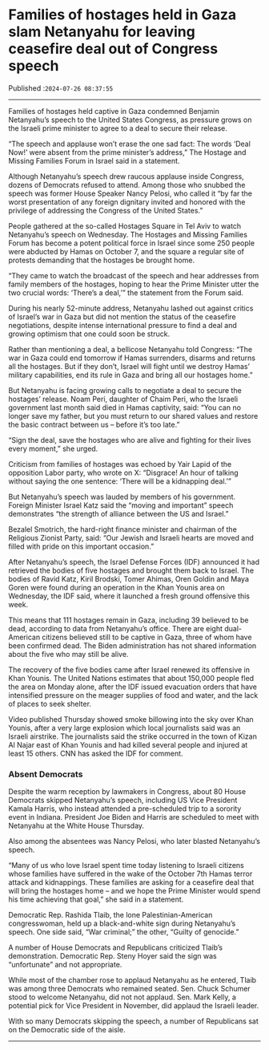 # Families of hostages held in Gaza slam Netanyahu for leaving ceasefire deal out of Congress speech

Published :`2024-07-26 08:37:55`

---

Families of hostages held captive in Gaza condemned Benjamin Netanyahu’s speech to the United States Congress, as pressure grows on the Israeli prime minister to agree to a deal to secure their release.

“The speech and applause won’t erase the one sad fact: The words ‘Deal Now!’ were absent from the prime minister’s address,” The Hostage and Missing Families Forum in Israel said in a statement.

Although Netanyahu’s speech drew raucous applause inside Congress, dozens of Democrats refused to attend. Among those who snubbed the speech was former House Speaker Nancy Pelosi, who called it “by far the worst presentation of any foreign dignitary invited and honored with the privilege of addressing the Congress of the United States.”

People gathered at the so-called Hostages Square in Tel Aviv to watch Netanyahu’s speech on Wednesday. The Hostages and Missing Families Forum has become a potent political force in Israel since some 250 people were abducted by Hamas on October 7, and the square a regular site of protests demanding that the hostages be brought home.

“They came to watch the broadcast of the speech and hear addresses from family members of the hostages, hoping to hear the Prime Minister utter the two crucial words: ‘There’s a deal,’” the statement from the Forum said.

During his nearly 52-minute address, Netanyahu lashed out against critics of Israel’s war in Gaza but did not mention the status of the ceasefire negotiations, despite intense international pressure to find a deal and growing optimism that one could soon be struck.

Rather than mentioning a deal, a bellicose Netanyahu told Congress: “The war in Gaza could end tomorrow if Hamas surrenders, disarms and returns all the hostages. But if they don’t, Israel will fight until we destroy Hamas’ military capabilities, end its rule in Gaza and bring all our hostages home.”

But Netanyahu is facing growing calls to negotiate a deal to secure the hostages’ release. Noam Peri, daughter of Chaim Peri, who the Israeli government last month said died in Hamas captivity, said: “You can no longer save my father, but you must return to our shared values and restore the basic contract between us – before it’s too late.”

“Sign the deal, save the hostages who are alive and fighting for their lives every moment,” she urged.

Criticism from families of hostages was echoed by Yair Lapid of the opposition Labor party, who wrote on X: “Disgrace! An hour of talking without saying the one sentence: ‘There will be a kidnapping deal.’”

But Netanyahu’s speech was lauded by members of his government. Foreign Minister Israel Katz said the “moving and important” speech demonstrates “the strength of alliance between the US and Israel.”

Bezalel Smotrich, the hard-right finance minister and chairman of the Religious Zionist Party, said: “Our Jewish and Israeli hearts are moved and filled with pride on this important occasion.”

After Netanyahu’s speech, the Israel Defense Forces (IDF) announced it had retrieved the bodies of five hostages and brought them back to Israel. The bodies of Ravid Katz, Kiril Brodski, Tomer Ahimas, Oren Goldin and Maya Goren were found during an operation in the Khan Younis area on Wednesday, the IDF said, where it launched a fresh ground offensive this week.

This means that 111 hostages remain in Gaza, including 39 believed to be dead, according to data from Netanyahu’s office. There are eight dual-American citizens believed still to be captive in Gaza, three of whom have been confirmed dead. The Biden administration has not shared information about the five who may still be alive.

The recovery of the five bodies came after Israel renewed its offensive in Khan Younis. The United Nations estimates that about 150,000 people fled the area on Monday alone, after the IDF issued evacuation orders that have intensified pressure on the meager supplies of food and water, and the lack of places to seek shelter.

Video published Thursday showed smoke billowing into the sky over Khan Younis, after a very large explosion which local journalists said was an Israeli airstrike. The journalists said the strike occurred in the town of Kizan Al Najar east of Khan Younis and had killed several people and injured at least 15 others. CNN has asked the IDF for comment.

### Absent Democrats

Despite the warm reception by lawmakers in Congress, about 80 House Democrats skipped Netanyahu’s speech, including US Vice President Kamala Harris, who instead attended a pre-scheduled trip to a sorority event in Indiana. President Joe Biden and Harris are scheduled to meet with Netanyahu at the White House Thursday.

Also among the absentees was Nancy Pelosi, who later blasted Netanyahu’s speech.

“Many of us who love Israel spent time today listening to Israeli citizens whose families have suffered in the wake of the October 7th Hamas terror attack and kidnappings. These families are asking for a ceasefire deal that will bring the hostages home – and we hope the Prime Minister would spend his time achieving that goal,” she said in a statement.

Democratic Rep. Rashida Tlaib, the lone Palestinian-American congresswoman, held up a black-and-white sign during Netanyahu’s speech. One side said, “War criminal;” the other, “Guilty of genocide.”

A number of House Democrats and Republicans criticized Tlaib’s demonstration. Democratic Rep. Steny Hoyer said the sign was “unfortunate” and not appropriate.

While most of the chamber rose to applaud Netanyahu as he entered, Tlaib was among three Democrats who remained seated. Sen. Chuck Schumer stood to welcome Netanyahu, did not not applaud. Sen. Mark Kelly, a potential pick for Vice President in November, did applaud the Israeli leader.

With so many Democrats skipping the speech, a number of Republicans sat on the Democratic side of the aisle.

---

